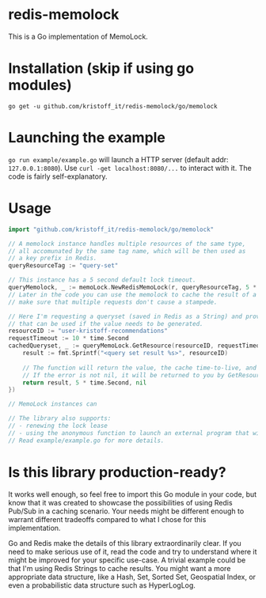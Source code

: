 # redis-memolock
This is a Go implementation of MemoLock. 

# Installation (skip if using go modules)
`go get -u github.com/kristoff_it/redis-memolock/go/memolock`

# Launching the example
`go run example/example.go` will launch a HTTP server (default addr: `127.0.0.1:8080`).
Use `curl -get localhost:8080/...` to interact with it. The code is fairly self-explanatory.

# Usage
```go
import "github.com/kristoff_it/redis-memolock/go/memolock"

// A memolock instance handles multiple resources of the same type,
// all accomunated by the same tag name, which will be then used as
// a key prefix in Redis.
queryResourceTag := "query-set"

// This instance has a 5 second default lock timeout.
queryMemolock, _ := memoLock.NewRedisMemoLock(r, queryResourceTag, 5 * time.Second)
// Later in the code you can use the memolock to cache the result of a function and
// make sure that multiple requests don't cause a stampede.

// Here I'm requesting a queryset (saved in Redis as a String) and providing a function
// that can be used if the value needs to be generated.
resourceID := "user-kristoff-recommendations"
requestTimeout := 10 * time.Second
cachedQueryset, _ := queryMemoLock.GetResource(resourceID, requestTimeout, func () (string, time.Duration, error) {
    result := fmt.Sprintf("<query set result %s>", resourceID)
    
    // The function will return the value, the cache time-to-live, and an error.
    // If the error is not nil, it will be returned to you by GetResource()
    return result, 5 * time.Second, nil
})

// MemoLock instances can

// The library also supports: 
// - renewing the lock lease
// - using the anonymous function to launch an external program that will notify completion through Redis
// Read example/example.go for more details.
```


# Is this library production-ready?
It works well enough, so feel free to import this Go module in your code, 
but know that it was created to showcase the possibilities of using Redis Pub/Sub
in a caching scenario. Your needs might be different enough to warrant different
tradeoffs compared to what I chose for this implementation.

Go and Redis make the details of this library extraordinarily clear.
If you need to make serious use of it, read the code and try to understand where
it might be improved for your specific use-case. A trivial example could be that
I'm using Redis Strings to cache results. You might want a more appropriate data
structure, like a Hash, Set, Sorted Set, Geospatial Index, or even a probabilistic
data structure such as HyperLogLog.